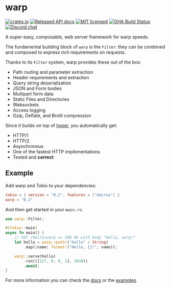 # warp

[![crates.io](https://img.shields.io/crates/v/warp.svg)](https://crates.io/crates/warp)
[![Released API docs](https://docs.rs/warp/badge.svg)](https://docs.rs/warp)
[![MIT licensed](https://img.shields.io/badge/license-MIT-blue.svg)](./LICENSE)
[![GHA Build Status](https://github.com/seanmonstar/warp/workflows/CI/badge.svg)](https://github.com/seanmonstar/warp/actions?query=workflow%3ACI)
[![Discord chat][discord-badge]][discord-url]

A super-easy, composable, web server framework for warp speeds.

The fundamental building block of `warp` is the `Filter`: they can be combined
and composed to express rich requirements on requests.

Thanks to its `Filter` system, warp provides these out of the box:

* Path routing and parameter extraction
* Header requirements and extraction
* Query string deserialization
* JSON and Form bodies
* Multipart form data
* Static Files and Directories
* Websockets
* Access logging
* Gzip, Deflate, and Brotli compression

Since it builds on top of [hyper](https://hyper.rs), you automatically get:

- HTTP/1
- HTTP/2
- Asynchronous
- One of the fastest HTTP implementations
- Tested and **correct**

## Example

Add warp and Tokio to your dependencies:

```toml
tokio = { version = "0.2", features = ["macros"] }
warp = "0.2"
```

And then get started in your `main.rs`:

```rust
use warp::Filter;

#[tokio::main]
async fn main() {
    // GET /hello/warp => 200 OK with body "Hello, warp!"
    let hello = warp::path!("hello" / String)
        .map(|name| format!("Hello, {}!", name));

    warp::serve(hello)
        .run(([127, 0, 0, 1], 3030))
        .await;
}
```

For more information you can check the [docs](https://docs.rs/warp) or the [examples](https://github.com/seanmonstar/warp/tree/master/examples).

[discord-badge]: https://img.shields.io/discord/500028886025895936.svg?logo=discord
[discord-url]: https://discord.gg/RFsPjyt
